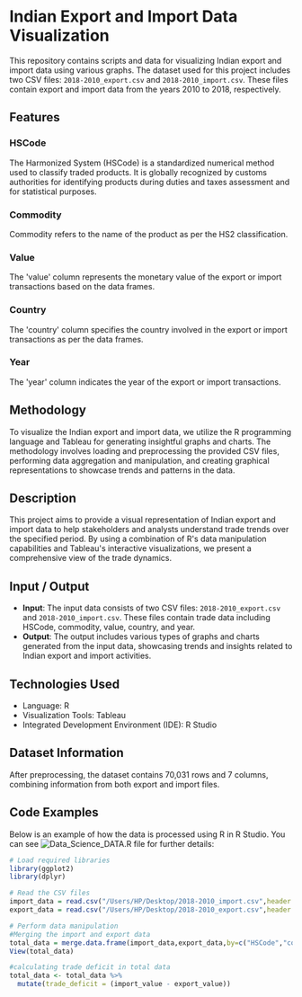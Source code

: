 # Indian Export and Import Data Visualization

This repository contains scripts and data for visualizing Indian export and import data using various graphs. The dataset used for this project includes two CSV files: `2018-2010_export.csv` and `2018-2010_import.csv`. These files contain export and import data from the years 2010 to 2018, respectively.

## Features

### HSCode
The Harmonized System (HSCode) is a standardized numerical method used to classify traded products. It is globally recognized by customs authorities for identifying products during duties and taxes assessment and for statistical purposes.

### Commodity
Commodity refers to the name of the product as per the HS2 classification.

### Value
The 'value' column represents the monetary value of the export or import transactions based on the data frames.

### Country
The 'country' column specifies the country involved in the export or import transactions as per the data frames.

### Year
The 'year' column indicates the year of the export or import transactions.

## Methodology

To visualize the Indian export and import data, we utilize the R programming language and Tableau for generating insightful graphs and charts. The methodology involves loading and preprocessing the provided CSV files, performing data aggregation and manipulation, and creating graphical representations to showcase trends and patterns in the data.

## Description

This project aims to provide a visual representation of Indian export and import data to help stakeholders and analysts understand trade trends over the specified period. By using a combination of R's data manipulation capabilities and Tableau's interactive visualizations, we present a comprehensive view of the trade dynamics.

## Input / Output

- **Input**: The input data consists of two CSV files: `2018-2010_export.csv` and `2018-2010_import.csv`. These files contain trade data including HSCode, commodity, value, country, and year.
- **Output**: The output includes various types of graphs and charts generated from the input data, showcasing trends and insights related to Indian export and import activities.

## Technologies Used

- Language: R
- Visualization Tools: Tableau
- Integrated Development Environment (IDE): R Studio

## Dataset Information

After preprocessing, the dataset contains 70,031 rows and 7 columns, combining information from both export and import files.

## Code Examples

Below is an example of how the data is processed using R in R Studio. You can see ![Data_Science_DATA.R](Data_Science_DATA.R) file for further details:

```R
# Load required libraries
library(ggplot2)
library(dplyr)

# Read the CSV files
import_data = read.csv("/Users/HP/Desktop/2018-2010_import.csv",header = TRUE)
export_data = read.csv("/Users/HP/Desktop/2018-2010_export.csv",header = TRUE)

# Perform data manipulation
#Merging the import and export data
total_data = merge.data.frame(import_data,export_data,by=c("HSCode","country","year"))
View(total_data)

#calculating trade deficit in total data
total_data <- total_data %>%
  mutate(trade_deficit = (import_value - export_value))
